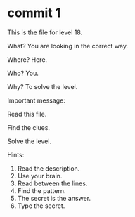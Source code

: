 # commit 1

This is the file for level 18.

What? You are looking in the correct way.

Where? Here.

Who? You.

Why? To solve the level.

Important message:

Read this file.

Find the clues.

Solve the level.

Hints:

1. Read the description.
2. Use your brain.
3. Read between the lines.
4. Find the pattern.
5. The secret is the answer.
6. Type the secret.
